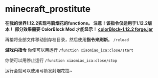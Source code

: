 # minecraft_prostitute
**在我的世界1.12.2实现弓箭烟花的functions。
注意！该指令仅适用于1.12.2版本！
部分效果需要 ColorBlock Mod 才能显示！
[colorBlock-1.12.2 forge.jar](https://mc.ecylt.top/pages/resource/demos/download/file/mods/colorBlock-1.12.2%20forge.jar)**

再接将全部文件移动到存档目录，然后使用**指令来刷新**。
```/reload```

**游戏内指令**
你使可以用运行
```/function xiaomiao_ica:close/start```

你使可以用停止运行
```/function xiaomiao_ica:close/stop```

运行会就可以使用弓箭发射烟花拉~
